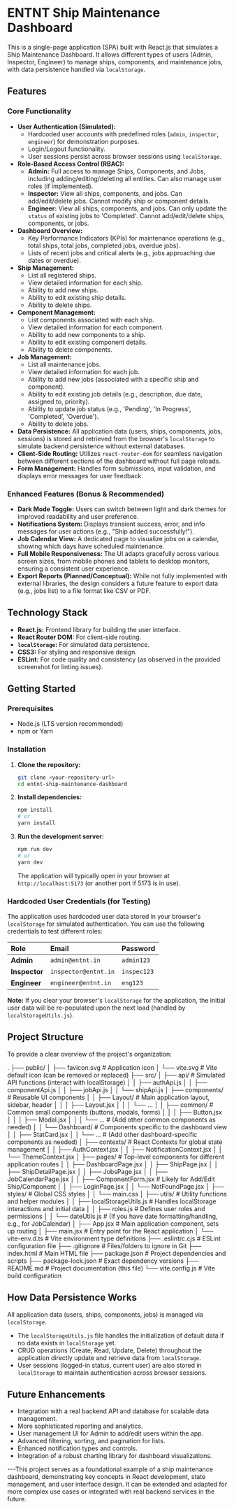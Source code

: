 # ENTNT Ship Maintenance Dashboard

This is a single-page application (SPA) built with React.js that simulates a Ship Maintenance Dashboard. It allows different types of users (Admin, Inspector, Engineer) to manage ships, components, and maintenance jobs, with data persistence handled via `localStorage`.

## Features

### Core Functionality
* **User Authentication (Simulated):**
    * Hardcoded user accounts with predefined roles (`admin`, `inspector`, `engineer`) for demonstration purposes.
    * Login/Logout functionality.
    * User sessions persist across browser sessions using `localStorage`.
* **Role-Based Access Control (RBAC):**
    * **Admin:** Full access to manage Ships, Components, and Jobs, including adding/editing/deleting all entities. Can also manage user roles (if implemented).
    * **Inspector:** View all ships, components, and jobs. Can add/edit/delete jobs. Cannot modify ship or component details.
    * **Engineer:** View all ships, components, and jobs. Can only update the `status` of existing jobs to 'Completed'. Cannot add/edit/delete ships, components, or jobs.
* **Dashboard Overview:**
    * Key Performance Indicators (KPIs) for maintenance operations (e.g., total ships, total jobs, completed jobs, overdue jobs).
    * Lists of recent jobs and critical alerts (e.g., jobs approaching due dates or overdue).
* **Ship Management:**
    * List all registered ships.
    * View detailed information for each ship.
    * Ability to add new ships.
    * Ability to edit existing ship details.
    * Ability to delete ships.
* **Component Management:**
    * List components associated with each ship.
    * View detailed information for each component.
    * Ability to add new components to a ship.
    * Ability to edit existing component details.
    * Ability to delete components.
* **Job Management:**
    * List all maintenance jobs.
    * View detailed information for each job.
    * Ability to add new jobs (associated with a specific ship and component).
    * Ability to edit existing job details (e.g., description, due date, assigned to, priority).
    * Ability to update job status (e.g., 'Pending', 'In Progress', 'Completed', 'Overdue').
    * Ability to delete jobs.
* **Data Persistence:** All application data (users, ships, components, jobs, sessions) is stored and retrieved from the browser's `localStorage` to simulate backend persistence without external databases.
* **Client-Side Routing:** Utilizes `react-router-dom` for seamless navigation between different sections of the dashboard without full page reloads.
* **Form Management:** Handles form submissions, input validation, and displays error messages for user feedback.

### Enhanced Features (Bonus & Recommended)

* **Dark Mode Toggle:** Users can switch between light and dark themes for improved readability and user preference.
* **Notifications System:** Displays transient success, error, and info messages for user actions (e.g., "Ship added successfully!").
* **Job Calendar View:** A dedicated page to visualize jobs on a calendar, showing which days have scheduled maintenance.
* **Full Mobile Responsiveness:** The UI adapts gracefully across various screen sizes, from mobile phones and tablets to desktop monitors, ensuring a consistent user experience.
* **Export Reports (Planned/Conceptual):** While not fully implemented with external libraries, the design considers a future feature to export data (e.g., jobs list) to a file format like CSV or PDF.

## Technology Stack

* **React.js:** Frontend library for building the user interface.
* **React Router DOM:** For client-side routing.
* **`localStorage`:** For simulated data persistence.
* **CSS3:** For styling and responsive design.
* **ESLint:** For code quality and consistency (as observed in the provided screenshot for linting issues).

## Getting Started

### Prerequisites

* Node.js (LTS version recommended)
* npm or Yarn

### Installation

1.  **Clone the repository:**
    ```bash
    git clone <your-repository-url>
    cd entnt-ship-maintenance-dashboard
    ```
2.  **Install dependencies:**
    ```bash
    npm install
    # or
    yarn install
    ```
3.  **Run the development server:**
    ```bash
    npm run dev
    # or
    yarn dev
    ```
    The application will typically open in your browser at `http://localhost:5173` (or another port if 5173 is in use).

### Hardcoded User Credentials (for Testing)

The application uses hardcoded user data stored in your browser's `localStorage` for simulated authentication. You can use the following credentials to test different roles:

| Role      | Email               | Password   |
| :-------- | :------------------ | :--------- |
| **Admin** | `admin@entnt.in`    | `admin123` |
| **Inspector** | `inspector@entnt.in`| `inspec123`|
| **Engineer** | `engineer@entnt.in` | `eng123`   |

**Note:** If you clear your browser's `localStorage` for the application, the initial user data will be re-populated upon the next load (handled by `localStorageUtils.js`).

## Project Structure

To provide a clear overview of the project's organization:

.
├── public/
│   ├── favicon.svg         # Application icon
│   └── vite.svg            # Vite default icon (can be removed or replaced)
├── src/
│   ├── api/                # Simulated API functions (interact with localStorage)
│   │   ├── authApi.js
│   │   ├── componentApi.js
│   │   ├── jobApi.js
│   │   └── shipApi.js
│   ├── components/         # Reusable UI components
│   │   ├── Layout/         # Main application layout, sidebar, header
│   │   │   ├── Layout.jsx
│   │   │   └── ...
│   │   ├── common/         # Common small components (buttons, modals, forms)
│   │   │   ├── Button.jsx
│   │   │   ├── Modal.jsx
│   │   │   └── ...         # (Add other common components as needed)
│   │   └── Dashboard/      # Components specific to the dashboard view
│   │       ├── StatCard.jsx
│   │       └── ...         # (Add other dashboard-specific components as needed)
│   ├── contexts/           # React Contexts for global state management
│   │   ├── AuthContext.jsx
│   │   ├── NotificationContext.jsx
│   │   └── ThemeContext.jsx
│   ├── pages/              # Top-level components for different application routes
│   │   ├── DashboardPage.jsx
│   │   ├── ShipPage.jsx
│   │   ├── ShipDetailPage.jsx
│   │   ├── JobsPage.jsx
│   │   ├── JobCalendarPage.jsx
│   │   ├── ComponentForm.jsx # Likely for Add/Edit Ship/Component
│   │   ├── LoginPage.jsx
│   │   └── NotFoundPage.jsx
│   ├── styles/             # Global CSS styles
│   │   └── main.css
│   ├── utils/              # Utility functions and helper modules
│   │   ├── localStorageUtils.js # Handles localStorage interactions and initial data
│   │   ├── roles.js             # Defines user roles and permissions
│   │   └── dateUtils.js         # (If you have date formatting/handling, e.g., for JobCalendar)
│   ├── App.jsx             # Main application component, sets up routing
│   ├── main.jsx            # Entry point for the React application
│   └── vite-env.d.ts       # Vite environment type definitions
├── .eslintrc.cjs           # ESLint configuration file
├── .gitignore              # Files/folders to ignore in Git
├── index.html              # Main HTML file
├── package.json            # Project dependencies and scripts
├── package-lock.json       # Exact dependency versions
├── README.md               # Project documentation (this file)
└── vite.config.js          # Vite build configuration

## How Data Persistence Works

All application data (users, ships, components, jobs) is managed via `localStorage`.
* The `localStorageUtils.js` file handles the initialization of default data if no data exists in `localStorage` yet.
* CRUD operations (Create, Read, Update, Delete) throughout the application directly update and retrieve data from `localStorage`.
* User sessions (logged-in status, current user) are also stored in `localStorage` to maintain authentication across browser sessions.

## Future Enhancements

* Integration with a real backend API and database for scalable data management.
* More sophisticated reporting and analytics.
* User management UI for Admin to add/edit users within the app.
* Advanced filtering, sorting, and pagination for lists.
* Enhanced notification types and controls.
* Integration of a robust charting library for dashboard visualizations.

---This project serves as a foundational example of a ship maintenance dashboard, demonstrating key concepts in React development, state management, and user interface design. It can be extended and adapted for more complex use cases or integrated with real backend services in the future.